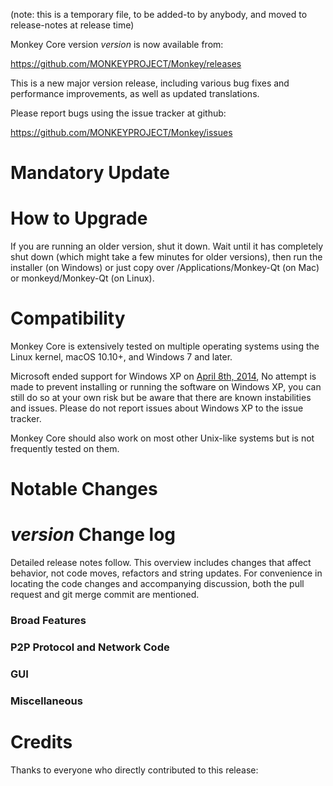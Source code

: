 (note: this is a temporary file, to be added-to by anybody, and moved to release-notes at release time)

Monkey Core version *version* is now available from:

  <https://github.com/MONKEYPROJECT/Monkey/releases>

This is a new major version release, including various bug fixes and
performance improvements, as well as updated translations.

Please report bugs using the issue tracker at github:

  <https://github.com/MONKEYPROJECT/Monkey/issues>

Mandatory Update
==============


How to Upgrade
==============

If you are running an older version, shut it down. Wait until it has completely shut down (which might take a few minutes for older versions), then run the installer (on Windows) or just copy over /Applications/Monkey-Qt (on Mac) or monkeyd/Monkey-Qt (on Linux).

Compatibility
==============

Monkey Core is extensively tested on multiple operating systems using
the Linux kernel, macOS 10.10+, and Windows 7 and later.

Microsoft ended support for Windows XP on [April 8th, 2014](https://www.microsoft.com/en-us/WindowsForBusiness/end-of-xp-support),
No attempt is made to prevent installing or running the software on Windows XP, you
can still do so at your own risk but be aware that there are known instabilities and issues.
Please do not report issues about Windows XP to the issue tracker.

Monkey Core should also work on most other Unix-like systems but is not
frequently tested on them.

Notable Changes
===============

*version* Change log
=================

Detailed release notes follow. This overview includes changes that affect
behavior, not code moves, refactors and string updates. For convenience in locating
the code changes and accompanying discussion, both the pull request and
git merge commit are mentioned.

### Broad Features
### P2P Protocol and Network Code
### GUI
### Miscellaneous

Credits
=======

Thanks to everyone who directly contributed to this release:

